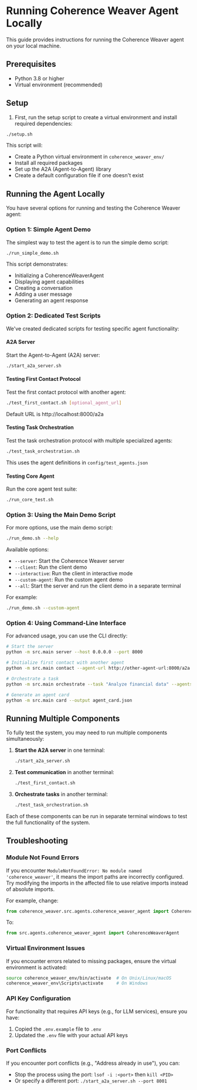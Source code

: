# Running Coherence Weaver Agent Locally

This guide provides instructions for running the Coherence Weaver agent on your local machine.

## Prerequisites

- Python 3.8 or higher
- Virtual environment (recommended)

## Setup

1. First, run the setup script to create a virtual environment and install required dependencies:

```bash
./setup.sh
```

This script will:
- Create a Python virtual environment in `coherence_weaver_env/`
- Install all required packages
- Set up the A2A (Agent-to-Agent) library
- Create a default configuration file if one doesn't exist

## Running the Agent Locally

You have several options for running and testing the Coherence Weaver agent:

### Option 1: Simple Agent Demo

The simplest way to test the agent is to run the simple demo script:

```bash
./run_simple_demo.sh
```

This script demonstrates:
- Initializing a CoherenceWeaverAgent
- Displaying agent capabilities
- Creating a conversation
- Adding a user message
- Generating an agent response

### Option 2: Dedicated Test Scripts

We've created dedicated scripts for testing specific agent functionality:

#### A2A Server
Start the Agent-to-Agent (A2A) server:
```bash
./start_a2a_server.sh
```

#### Testing First Contact Protocol
Test the first contact protocol with another agent:
```bash
./test_first_contact.sh [optional_agent_url]
```
Default URL is http://localhost:8000/a2a

#### Testing Task Orchestration
Test the task orchestration protocol with multiple specialized agents:
```bash
./test_task_orchestration.sh
```
This uses the agent definitions in `config/test_agents.json`

#### Testing Core Agent
Run the core agent test suite:
```bash
./run_core_test.sh
```

### Option 3: Using the Main Demo Script

For more options, use the main demo script:

```bash
./run_demo.sh --help
```

Available options:
- `--server`: Start the Coherence Weaver server
- `--client`: Run the client demo
- `--interactive`: Run the client in interactive mode
- `--custom-agent`: Run the custom agent demo
- `--all`: Start the server and run the client demo in a separate terminal

For example:
```bash
./run_demo.sh --custom-agent
```

### Option 4: Using Command-Line Interface

For advanced usage, you can use the CLI directly:

```bash
# Start the server
python -m src.main server --host 0.0.0.0 --port 8000

# Initialize first contact with another agent
python -m src.main contact --agent-url http://other-agent-url:8000/a2a --message "Hello"

# Orchestrate a task
python -m src.main orchestrate --task "Analyze financial data" --agents-file agents.json

# Generate an agent card
python -m src.main card --output agent_card.json
```

## Running Multiple Components

To fully test the system, you may need to run multiple components simultaneously:

1. **Start the A2A server** in one terminal:
   ```bash
   ./start_a2a_server.sh
   ```

2. **Test communication** in another terminal:
   ```bash
   ./test_first_contact.sh
   ```

3. **Orchestrate tasks** in another terminal:
   ```bash
   ./test_task_orchestration.sh
   ```

Each of these components can be run in separate terminal windows to test the full functionality of the system.

## Troubleshooting

### Module Not Found Errors

If you encounter `ModuleNotFoundError: No module named 'coherence_weaver'`, it means the import paths are incorrectly configured. Try modifying the imports in the affected file to use relative imports instead of absolute imports.

For example, change:
```python
from coherence_weaver.src.agents.coherence_weaver_agent import CoherenceWeaverAgent
```

To:
```python
from src.agents.coherence_weaver_agent import CoherenceWeaverAgent
```

### Virtual Environment Issues

If you encounter errors related to missing packages, ensure the virtual environment is activated:

```bash
source coherence_weaver_env/bin/activate  # On Unix/Linux/macOS
coherence_weaver_env\Scripts\activate     # On Windows
```

### API Key Configuration

For functionality that requires API keys (e.g., for LLM services), ensure you have:

1. Copied the `.env.example` file to `.env`
2. Updated the `.env` file with your actual API keys

### Port Conflicts

If you encounter port conflicts (e.g., "Address already in use"), you can:
- Stop the process using the port: `lsof -i :<port>` then `kill <PID>`
- Or specify a different port: `./start_a2a_server.sh --port 8001`
